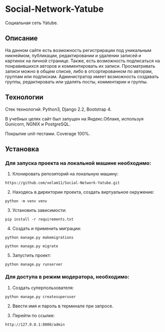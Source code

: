 # Social-Network-Yatube
Социальная сеть Yatube.
## Описание
На данном сайте есть возможность регистрирации под уникальным никнеймом, публикации, редактировании и удалении записей и картинок на личной странице. Также, есть возможность подписаться на понравившихся авторов и комментировать их записи. Просматривать записи можно в общем списке, либо в отсортированном по авторам, группам или подпискам. Администратор имеет возможность создавать группы, редактировать или удалять посты, комментарии и группы.

## Технологии
Стек технологий: Python3, Django 2.2, Bootstrap 4.

В учебных целях сайт был запущен на Яндекс.Облаке, используя Gunicorn, NGNIX и PostgreSQL. 

Покрытие unit-тестами. Coverage 100%.

## Установка
### Для запуска проекта на локальной машине необходимо:
1. Клонировать репозиторий на локальную машину:

```https://github.com/xelam11/Social-Network-Yatube.git```

2. Находясь в директории проекта, создать виртуальное окружение:

```python -m venv venv```

3. Установить зависимости:

```pip install -r requirements.txt```

4. Создать и применить миграции:

```python manage.py makemigrations```

```python manage.py migrate```

5. Запустить проект:

```python manage.py runserver```

### Для доступа в режим модератора, необходимо:
1. Создать суперпользователя:

```python manage.py createsuperuser```

2. Ввести имя и пароль в терминале при запросе.

3. Перейти по ссылке:

```http://127.0.0.1:8000/admin```
